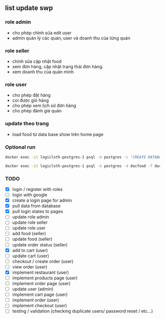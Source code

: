 ## list update swp


### role admin 
- cho phép chỉnh sửa edit user
- admin quản lý các quán, user và doanh thu của từng quán

### role seller
- chỉnh sửa cập nhật food
- xem đơn hàng, cập nhật trạng thái đơn hàng.
- xem doanh thu của quán mình

### role user
- cho phép đặt hàng
- coi được giỏ hàng
- cho phép xem lịch sử đơn hàng
- cho phép đánh giá quán

### update theo trang 
- load food từ data base show trên home page

### Optional run

```bash
docker exec -it logicloth-postgres-1 psql -U postgres -c 'CREATE DATABASE dacfood'; 
```
```bash
docker exec -it logicloth-postgres-1 psql -U postgres -d dacfood -f docker-entrypoint-initdb.d/postgres.sql;
```

### TODO
- [x] login / register with roles
- [ ] login with google
- [x] create a login page for admin
- [x] pull data from database
- [x] pull login states to pages
- [ ] update role admin
- [ ] update role seller
- [ ] update role user
- [ ] add food (seller)
- [ ] update food (seller)
- [ ] update order status (seller)
- [x] add to cart (user)
- [ ] update cart (user)
- [ ] checkout / create order (user)
- [ ] view order (user)
- [x] implement restaurant (user)
- [ ] implement products page (user)
- [ ] implement order page (user)
- [ ] update user (admin)
- [ ] implement cart page (user)
- [ ] implement order (user)
- [ ] implement checkout (user)
- [ ] testing / validation (checking duplicate users/ password reset / etc...)